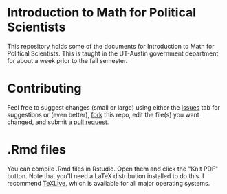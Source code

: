 # Introduction to Math for Political Scientists

This repository holds some of the documents for Introduction to Math for Political Scientists.
This is taught in the UT-Austin government department for about a week prior to the fall semester.

# Contributing
Feel free to suggest changes (small or large) using either the [issues](https://guides.github.com/features/issues/) tab for suggestions or (even better), [fork](https://help.github.com/articles/fork-a-repo/) this repo, edit the file(s) you want changed, and submit a [pull request](https://help.github.com/articles/using-pull-requests/).

# .Rmd files
You can compile .Rmd files in Rstudio. Open them and click the "Knit PDF" button. Note that you'll need a LaTeX distribution installed to do this. I recommend [TeXLive](https://www.tug.org/texlive/), which is available for all major operating systems.  
